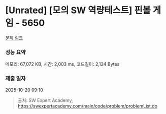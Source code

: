 # [Unrated] [모의 SW 역량테스트] 핀볼 게임 - 5650 

[문제 링크](https://swexpertacademy.com/main/code/problem/problemDetail.do?contestProbId=AWXRF8s6ezEDFAUo) 

### 성능 요약

메모리: 67,072 KB, 시간: 2,003 ms, 코드길이: 2,124 Bytes

### 제출 일자

2025-10-20 09:10



> 출처: SW Expert Academy, https://swexpertacademy.com/main/code/problem/problemList.do